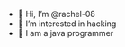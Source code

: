 - 👋 Hi, I’m @rachel-08
- 👀 I’m interested in hacking
- 💞️ I am a java programmer

<!---
rachel-08/rachel-08 is a ✨ special ✨ repository because its `README.md` (this file) appears on your GitHub profile.
You can click the Preview link to take a look at your changes.
--->
